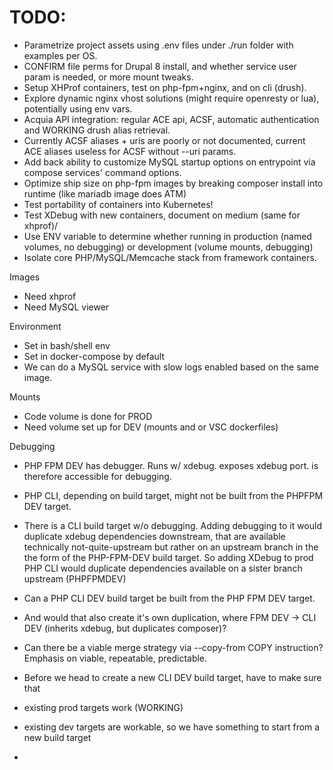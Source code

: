 # TODO:

  - Parametrize project assets using .env files under ./run folder with examples per OS.
  - CONFIRM file perms for Drupal 8 install, and whether service user param is needed, or more mount tweaks.
  - Setup XHProf containers, test on php-fpm+nginx, and on cli (drush).
  - Explore dynamic nginx vhost solutions (might require openresty or lua), potentially using env vars.
  - Acquia API integration: regular ACE api, ACSF, automatic authentication and WORKING drush alias retrieval.
  - Currently ACSF aliases + uris are poorly or not documented, current ACE aliases useless for ACSF without --uri params.
  - Add back ability to customize MySQL startup options on entrypoint via compose services' command options.
  - Optimize ship size on php-fpm images by breaking composer install into runtime (like mariadb image does ATM)
  - Test portability of containers into Kubernetes!
  - Test XDebug with new containers, document on medium (same for xhprof)/
  - Use ENV variable to determine whether running in production (named volumes, no debugging) or development (volume mounts, debugging)
  - Isolate core PHP/MySQL/Memcache stack from framework containers.

Images

- Need xhprof
- Need MySQL viewer

Environment

- Set in bash/shell env
- Set in docker-compose by default
- We can do a MySQL service with slow logs enabled based on the same image.

Mounts

- Code volume is done for PROD
- Need volume set up for DEV (mounts and or VSC dockerfiles)

Debugging

- PHP FPM DEV has debugger. Runs w/ xdebug. exposes xdebug port. is therefore accessible for debugging.
- PHP CLI, depending on build target, might not be built from the PHPFPM DEV target.
- There is a CLI build target w/o debugging. Adding debugging to it would duplicate xdebug dependencies downstream, that are available
  technically not-quite-upstream but rather on an upstream branch in the the form of the PHP-FPM-DEV build target.
  So adding XDebug to prod PHP CLI would duplicate dependencies available on a sister branch upstream (PHPFPMDEV)
- Can a PHP CLI DEV build target be built from the PHP FPM DEV target.
- And would that also create it's own duplication, where FPM DEV -> CLI DEV (inherits xdebug, but duplicates composer)?
- Can there be a viable merge strategy via --copy-from COPY instruction? Emphasis on viable, repeatable, predictable.

- Before we head to create a new CLI DEV build target, have to make sure that
- existing prod targets work (WORKING)
- existing dev targets are workable, so we have something to start from a new build target
-
